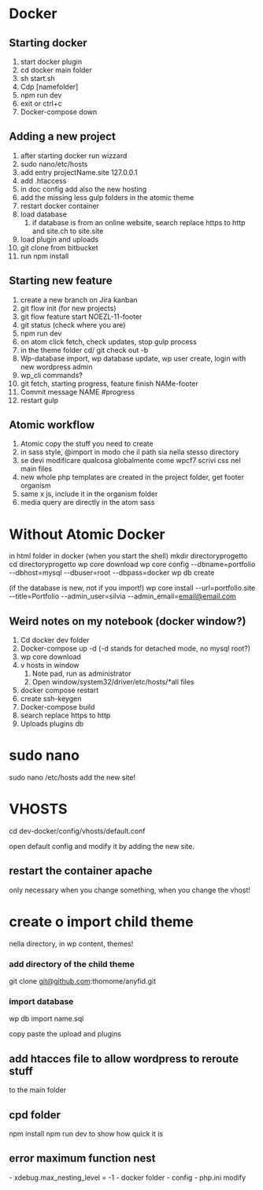 # Docker



## Starting docker 

1. start docker plugin
2. cd docker main folder
3. sh start.sh
4. Cdp [namefolder]
5. npm run dev
6. exit or ctrl+c
7. Docker-compose down



## Adding a new project

1. after starting docker run wizzard
2. sudo nano/etc/hosts
3. add entry projectName.site 127.0.0.1
4. add .htaccess
5. in doc config add also the new hosting
6. add the missing less gulp folders in the atomic theme
7. restart docker container
8. load database
   1. if database is from an online website, search replace https to http and site.ch to site.site
9. load plugin and uploads
10. git clone from bitbucket
11. run npm install



## Starting new feature

1. create a new branch on Jira kanban
2. git flow init (for new projects)
3. git flow feature start NOEZL-11-footer
4. git status (check where you are)
5. npm run dev
6. on atom click fetch, check updates, stop gulp process
7. in the theme folder cd/ git check out -b
8. Wp-database import, wp database update, wp user create, login with new wordpress admin
9. wp_cli commands?
10. git fetch, starting progress, feature finish NAMe-footer
11. Commit message NAME #progress
12. restart gulp



## Atomic workflow

1. Atomic copy the stuff you need to create
2. in sass style, @import in modo che il path sia nella stesso directory
3. se devi modificare qualcosa globalmente come wpcf7 scrivi css nel main files
4. new whole php templates are created in the project folder, get footer organism
5. same x js, include it in the organism folder
6. media query are directly in the atom sass



# Without Atomic Docker

in html folder in docker (when you start the shell)
mkdir directoryprogetto
cd directoryprogetto
wp core download
wp core config --dbname=portfolio --dbhost=mysql --dbuser=root --dbpass=docker
wp db create

(if the database is new, not if you import!)
wp core install --url=portfolio.site --title=Portfolio --admin_user=silvia --admin_email=email@email.com



## Weird notes on my notebook (docker window?)

1. Cd docker dev folder
2. Docker-compose up -d (-d stands for detached mode, no mysql root?)
3. wp core download
4. v hosts in window
   1. Note pad, run as administrator
   2. Open window/system32/driver/etc/hosts/*all files
5. docker compose restart
6. create ssh-keygen
7. Docker-compose build
8. search replace https to http
9. Uploads plugins db





# sudo nano

sudo nano /etc/hosts
add the new site!

# VHOSTS

cd dev-docker/config/vhosts/default.conf

open default config and modify it by adding the new site.

## restart the container apache
only necessary when you change something, when you change the vhost!


# create o import child theme

nella directory, in wp content, themes!
### add directory of the child theme
git clone git@github.com:thomome/anyfid.git
### import database

wp db import name.sql

copy paste the upload and plugins

## add htacces file to allow wordpress to reroute stuff
to the main folder


## cpd folder

npm install
npm run dev to show how quick it is



## error maximum function nest

\- xdebug.max_nesting_level = -1
\- docker folder
\- config
\- php.ini modify